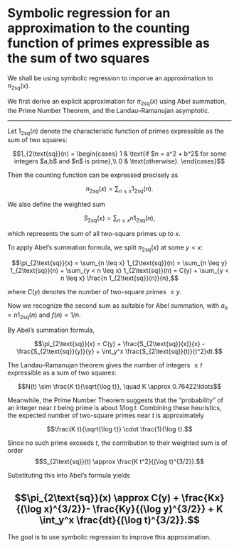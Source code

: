 # Symbolic regression for an approximation to the counting function of primes expressible as the sum of two squares  

We shall be using symbolic regression to imporve an approximation to $\pi_{2\text{sq}}(x)$.

We first derive an explicit approximation for $\pi_{2\text{sq}}(x)$ using Abel summation,
the Prime Number Theorem, and the Landau–Ramanujan asymptotic.

---

Let $1_{2\text{sq}}(n)$ denote the characteristic function of primes expressible as the sum of
two squares:

$$1_{2\text{sq}}(n) =
\begin{cases}
1 & \text{if $n = a^2 + b^2$ for some integers $a,b$ and $n$ is prime},\\
0 & \text{otherwise}.
\end{cases}$$

Then the counting function can be expressed precisely as

$$\pi_{2\text{sq}}(x) = \sum_{n \leq x} 1_{2\text{sq}}(n).$$

We also define the weighted sum

$$S_{2\text{sq}}(x) = \sum_{n \leq x} n1_{2\text{sq}}(n),$$

which represents the sum of all two-square primes up to $x$.

To apply Abel’s summation formula, we split $\pi_{2\text{sq}}(x)$ at some $y < x$:

$$\pi_{2\text{sq}}(x) = \sum_{n \leq x} 1_{2\text{sq}}(n)
= \sum_{n \leq y} 1_{2\text{sq}}(n) + \sum_{y < n \leq x} 1_{2\text{sq}}(n)
= C(y) + \sum_{y < n \leq x} \frac{n 1_{2\text{sq}}(n)}{n},$$

where $C(y)$ denotes the number of two-square primes $\leq y$.

Now we recognize the second sum as suitable for Abel summation, with $a_n = n1_{2\text{sq}}(n)$ and $f(n) = 1/n$.

By Abel’s summation formula,

$$\pi_{2\text{sq}}(x) = C(y) + \frac{S_{2\text{sq}}(x)}{x} - \frac{S_{2\text{sq}}(y)}{y} +
\int_y^x \frac{S_{2\text{sq}}(t)}{t^2}dt.$$

The Landau–Ramanujan theorem gives the number of integers $\leq t$ expressible
as a sum of two squares:

$$N(t) \sim \frac{K t}{\sqrt{\log t}}, \quad K \approx 0.76422\ldots$$

Meanwhile, the Prime Number Theorem suggests that the “probability” of an
integer near $t$ being prime is about $1/\log t$. Combining these heuristics, the
expected number of two-square primes near $t$ is approximately

$$\frac{K t}{\sqrt{\log t}} \cdot \frac{1}{\log t}.$$

Since no such prime exceeds $t$, the contribution to their weighted sum is of order
$$S_{2\text{sq}}(t) \approx \frac{K t^2}{(\log t)^{3/2}}.$$

Substituting this into Abel’s formula yields

$$\pi_{2\text{sq}}(x) \approx C(y) + \frac{Kx}{(\log x)^{3/2}}- \frac{Ky}{(\log y)^{3/2}} + K \int_y^x \frac{dt}{(\log t)^{3/2}}.$$
---

The goal is to use symbolic regression to improve this approximation.
